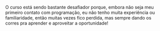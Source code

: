 O curso está sendo bastante desafiador porque, embora não seja meu primeiro contato com programação, eu não tenho muita experiência ou familiaridade, então muitas vezes fico perdida, mas sempre dando os corres pra aprender e aproveitar a oportunidade!